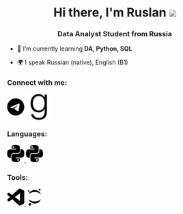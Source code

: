 <h1 align="center">Hi there, I'm Ruslan</a> 
<img src="https://github.com/blackcater/blackcater/raw/main/images/Hi.gif" height="32"/></h1>
<h3 align="center">Data Analyst Student from Russia</h3>


- 🌱 I’m currently learning **DA, Python, SQL**

- 🌍 I speak Russian (native), English (B1)

### Connect with me:
<p align="left">
<a href="https://t.me/Mustafin_Ruslan_F" target="blank"><img align="center" src="https://github.com/Rusildur/Rusildur/blob/ee6cc5e5c82c5c9ba48498e23f1b37e5c7dd4ae4/icons/telegram.svg" alt="daniilshat" height="40" width="40" /></a>
<a href="https://www.goodreads.com/user/show/99753736-ruslan" target="blank"><img align="center" src="https://github.com/Rusildur/Rusildur/blob/ee6cc5e5c82c5c9ba48498e23f1b37e5c7dd4ae4/icons/goodreads.svg" alt="daniilshat" height="60" width="60" /></a>
</p>

### Languages:
<p align="left"> 

<a href="https://www.python.org" target="_blank" rel="noreferrer"> <img src="https://github.com/Rusildur/Rusildur/blob/92fdc61edac861e6f4395ca9c87bbe641c0bed0d/icons/python.svg" alt="python" width="40" height="40"/> </a> 
<a href="https://www.python.org" target="_blank" rel="noreferrer"> <img src="https://github.com/Rusildur/Rusildur/blob/92fdc61edac861e6f4395ca9c87bbe641c0bed0d/icons/python.svg" alt="python" width="40" height="40"/> </a> 
 
</p>

### Tools:
<p align="left"> 
<a href="https://code.visualstudio.com/" target="_blank" rel="noreferrer"> <img src="https://github.com/Rusildur/Rusildur/blob/78f679b6e251cf79a1f5465414269f2d7d4fe2ac/icons/visualstudiocode.svg" alt="git" width="40" height="40"/> </a> 
<a href="https://jupyter.org/" target="_blank" rel="noreferrer"> <img src="https://github.com/Rusildur/Rusildur/blob/018c800a16499bfae2ecff4f7f8f3d57897653f4/icons/jupyter.svg" alt="git" width="40" height="40"/> </a> 
</p>
